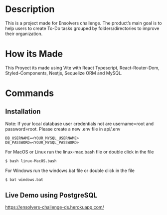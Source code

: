 # Description
This is a project made for Ensolvers challenge. The product’s main goal is to help users to create To-Do tasks grouped by folders/directories to improve their organization.

# How its Made
This Proyect its made using Vite with React Typescript, React-Router-Dom, Styled-Components, Nestjs, Sequelize ORM and MySQL.

# Commands

## Installation

Note:
If your local database user credentials not are username=root and password=root. Please create a new .env file in api/.env 
```.env
DB_USERNAME=<YOUR_MYSQL_USERNAME>
DB_PASSWORD=<YOUR_MYSQL_PASSWORD>
```

For MacOS or Linux run the linux-mac.bash file or double click in the file
```bash
$ bash linux-MacOS.bash
```

For Windows run the windows.bat file or double click in the file
```bash
$ bat windows.bat
```

## Live Demo using PostgreSQL
https://ensolvers-challenge-ds.herokuapp.com/



